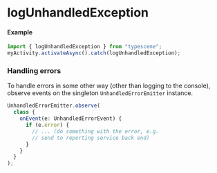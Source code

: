 # logUnhandledException

#### Example

```typescript
import { logUnhandledException } from "typescene";
myActivity.activateAsync().catch(logUnhandledException);
```

### Handling errors

To handle errors in some other way (other than logging to the console), observe events on the singleton `UnhandledErrorEmitter` instance.

```typescript
UnhandledErrorEmitter.observe(
  class {
    onEvent(e: UnhandledErrorEvent) {
      if (e.error) {
        // ... (do something with the error, e.g.
        // send to reporting service back end)
      }
    }
  }
);
```
